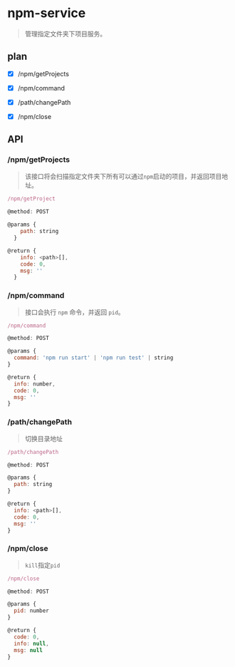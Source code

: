 # npm-service
> 管理指定文件夹下项目服务。



## plan

- [x] /npm/getProjects
- [x] /npm/command
- [x] /path/changePath
- [x] /npm/close



## API

### /npm/getProjects

> 该接口将会扫描指定文件夹下所有可以通过`npm`启动的项目，并返回项目地址。



```javascript
/npm/getProject

@method: POST
  
@params {
    path: string
  }

@return {
    info: <path>[],
    code: 0,
    msg: ''
  }
```



### /npm/command

> 接口会执行 `npm` 命令，并返回 `pid`。

```javascript
/npm/command

@method: POST

@params {
  command: 'npm run start' | 'npm run test' | string
}

@return {
  info: number,
  code: 0,
  msg: ''
}
```



### /path/changePath

> 切换目录地址



```javascript
/path/changePath

@method: POST

@params {
  path: string
}

@return {
  info: <path>[],
  code: 0,
  msg: ''
}
```



### /npm/close

> `kill`指定`pid`

```javascript
/npm/close

@method: POST

@params {
  pid: number
}

@return {
  code: 0,
  info: null,
  msg: null
}
```

